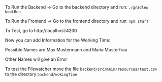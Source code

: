 To Run the Backend -> Go to the backend directory and run:
```./gradlew bootRun```

To Run the Frontend -> Go to the frontend directory and run:
```npm start```

To Test, go to http://localhost:4200

Now you can add Information for the Working Time:

Possible Names are Max Mustermann and Maria Musterfrau

Other Names will give an Error

To test the Filewatcher move the file `backend/src/main/resources/test.csv` to the directory `backend/wokingTime`